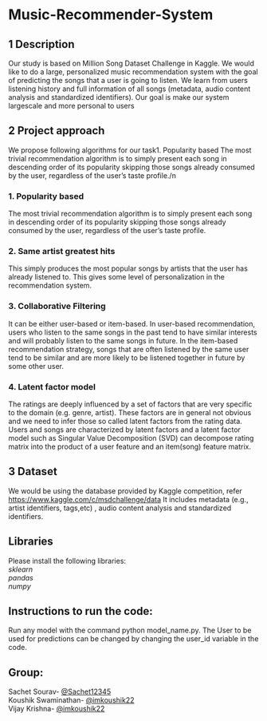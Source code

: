 # Music-Recommender-System
## 1 Description
Our study is based on Million Song Dataset Challenge in Kaggle. We would
like to do a large, personalized music recommendation system with the goal of
predicting the songs that a user is going to listen. We learn from users listening
history and full information of all songs (metadata, audio content analysis and
standardized identifiers). Our goal is make our system largescale and more
personal to users
## 2 Project approach
We propose following algorithms for our task1. Popularity based
The most trivial recommendation algorithm is to simply present each song
in descending order of its popularity skipping those songs already consumed by the user, regardless of the user’s taste profile./n
### 1. Popularity based
The most trivial recommendation algorithm is to simply present each song
in descending order of its popularity skipping those songs already consumed by the user, regardless of the user’s taste profile.
### 2. Same artist greatest hits
This simply produces the most popular songs by artists that the user
has already listened to. This gives some level of personalization in the
recommendation system.
### 3. Collaborative Filtering
It can be either user-based or item-based. In user-based recommendation,
users who listen to the same songs in the past tend to have similar interests
and will probably listen to the same songs in future. In the item-based
recommendation strategy, songs that are often listened by the same user
tend to be similar and are more likely to be listened together in future by
some other user.
### 4. Latent factor model
The ratings are deeply influenced by a set of factors that are very specific
to the domain (e.g. genre, artist). These factors are in general not obvious
and we need to infer those so called latent factors from the rating data.
Users and songs are characterized by latent factors and a latent factor
model such as Singular Value Decomposition (SVD) can decompose rating
matrix into the product of a user feature and an item(song) feature matrix.
## 3 Dataset
We would be using the database provided by Kaggle competition, refer
https://www.kaggle.com/c/msdchallenge/data
It includes metadata (e.g., artist identifiers, tags,etc) , audio content analysis
and standardized identifiers.
## Libraries
Please install the following libraries:\
*sklearn*\
*pandas*\
*numpy*
## Instructions to run the code:
Run any model with the command python model_name.py. The User to be used for predictions can be changed by changing the user_id variable in the code.
## Group:
Sachet Sourav- [@Sachet12345](https://github.com/Sachet12345)\
Koushik Swaminathan- [@imkoushik22](https://github.com/imkoushik22)\
Vijay Krishna- [@imkoushik22](https://github.com/imkoushik22)
